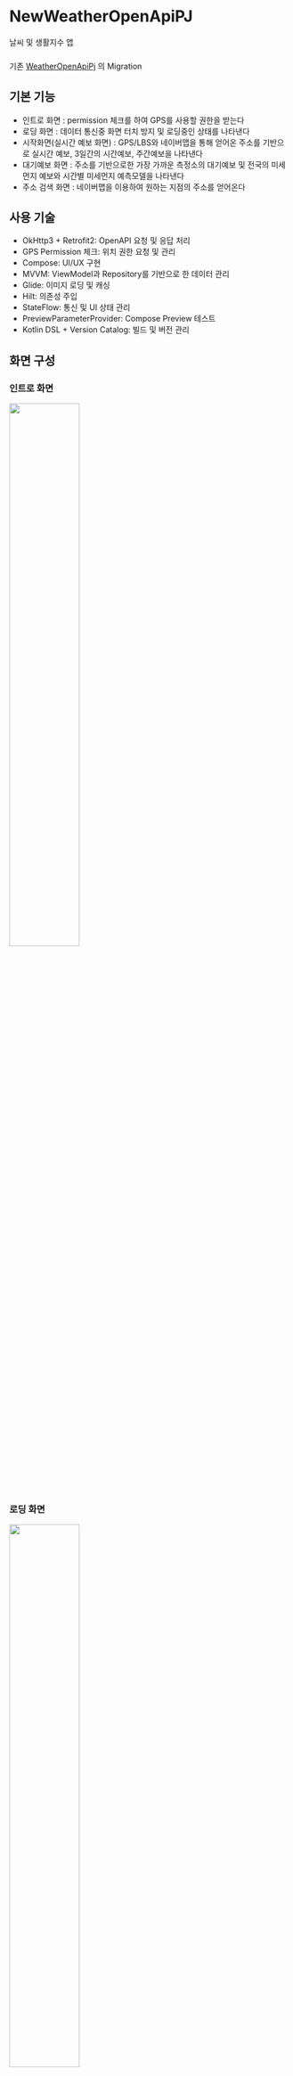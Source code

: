 # NewWeatherOpenApiPJ
날씨 및 생활지수 앱

###
기존 [WeatherOpenApiPj](https://github.com/disuns/WeatherOpenApiPJ) 의 Migration

## **기본 기능**
- 인트로 화면 : permission 체크를 하여 GPS를 사용할 권한을 받는다
- 로딩 화면 : 데이터 통신중 화면 터치 방지 및 로딩중인 상태를 나타낸다
- 시작화면(실시간 예보 화면) : GPS/LBS와 네이버맵을 통해 얻어온 주소를 기반으로 실시간 예보, 3일간의 시간예보, 주간예보을 나타낸다
- 대기예보 화면 : 주소를 기반으로한 가장 가까운 측정소의 대기예보 및 전국의 미세먼지 예보와 시간별 미세먼지 예측모델을 나타낸다
- 주소 검색 화면 : 네이버맵을 이용하여 원하는 지점의 주소를 얻어온다

## **사용 기술**
- OkHttp3 + Retrofit2: OpenAPI 요청 및 응답 처리
- GPS Permission 체크: 위치 권한 요청 및 관리
- Compose: UI/UX 구현
- MVVM: ViewModel과 Repository를 기반으로 한 데이터 관리
- Glide: 이미지 로딩 및 캐싱
- Hilt: 의존성 주입
- StateFlow: 통신 및 UI 상태 관리
- PreviewParameterProvider: Compose Preview 테스트
- Kotlin DSL + Version Catalog: 빌드 및 버전 관리

## **화면 구성**
### **인트로 화면**
<img src = "https://github.com/user-attachments/assets/c89f3f4f-72ed-4a4d-8dda-6f829737e7ad" width = "50%" height = "50%">

### **로딩 화면**
<img src = "https://github.com/user-attachments/assets/c1edd5dd-f1ad-43fe-bc4c-de42cac587e6" width = "50%" height = "50%">

#### 배치
- Dialog, CircularProgressIndicator: 로딩 중 화면을 구현하여 데이터 통신 중 터치 방지

### **시작화면**(실시간 예보 화면)

<img src = "https://github.com/user-attachments/assets/6e456c7f-be71-4159-822e-669942959e2b" width = "50%" height = "50%">
                                                                                                                                               
#### 배치
- LazyColumn, Card, HorizontalPager: 실시간 예보, 3일간 시간 예보, 주간 예보를 제공하는 기본 UI 요소
- Modifier.graphicsLayer: UI 효과 적용
- BottomNavigation: 하단 메뉴 바를 생성하여 주요 화면 간의 네비게이션 제공

### **대기예보 화면**

<img src = "https://github.com/user-attachments/assets/b1252b18-f314-4905-b787-d4ba9d94a23e" width = "50%" height = "50%">

#### 배치
- Card, ExposedDropdownMenuBox, ExposedDropdownMenu, DropdownMenuItem: 스피너 UI를 사용하여 주소 기반 대기 예보 제공
- LazyColumn: 스크롤 가능한 대기 예보 화면 구현
- BottomNavigation: 하단 메뉴 바를 생성하여 주요 화면 간의 네비게이션 제공

### **주소 검색 화면**

<img src = "https://github.com/user-attachments/assets/aa6070a5-217f-4784-b74c-17d3f65e9a6b" width = "50%" height = "50%">

#### 배치
- NAVER Map Compose 라이브러리: 지도를 통한 주소 검색 기능 및 위치 마커 표시 기능 제공
- BasicTextField, Box, IconButton: 사용자가 직접 주소를 입력할 수 있는 검색 UI 구현

## **작업 중 주요 이슈**

### 테스트 코드, Hilt, Compose 등 미사용 기능 활용 이슈
+ **이슈**: 그동안 이론적으로만 공부하고 실무에서 사용해보지 않은 기능들(Hilt, Compose, 테스트 코드 등)을 실제 프로젝트에서 처음 사용하면서 여러 문제가 발생  
    + **테스트 코드**: 이해도가 부족하여 구현에 어려움을 겪음  
        + **해결**: ChatGPT와 Google에서 타 이용자들의 테스트 코드 사례를 참고하여 기능 구현 및 수정  
    + **Hilt**: Module 등 일부 Hilt 기능에 대한 이해 부족으로 처음에는 제대로 활용하지 못함  
        + **해결**: ApiModule 등을 사용하여 Hilt의 기본적인 의존성 주입 기능을 활용  
    + **Compose**: 기존 XML 기반 뷰에는 있지만 Compose에서는 제공되지 않던 일부 UI 요소를 구현하는 데 어려움이 있었음  
        + **해결**: 기존 Compose 컴포넌트를 활용하여 유사한 기능을 구현  

### Kotlin DSL + Version Catalog로 인해 달라진 Gradle 사용법
+ **이슈**: 기존의 Gradle 스크립트와 달리 Kotlin DSL + Version Catalog 방식의 새로운 Gradle 사용법에 적응해야 했음  
    + **해결**: Google의 공식 프로젝트인 SunFlower 프로젝트를 참고하여 Gradle 스크립트 작성

### StateFlow의 활용
+ **이슈**: 기존 LiveData와 달라진 StateFlow의 상태 관리 방식에 대한 이해 부족  
    + **해결**: 별도의 클래스를 만들어 StateFlow 상태를 관리하고, 그 상태에 맞춰 UI를 동적으로 변경

### 외부 파라미터를 받아오는 Compose Preview의 미작동 문제
+ **이슈**: 외부에서 파라미터를 받아야 하는 컴포넌트의 경우 Compose Preview가 작동하지 않음  
    + **해결**: PreviewParameterProvider를 이용해 외부 파라미터를 가상으로 생성하여 Preview에서 사용할 수 있도록 구현
